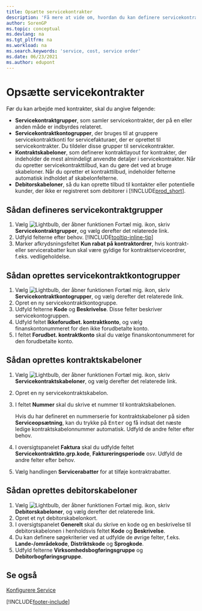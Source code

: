 ```yaml
---
title: Opsætte servicekontrakter
description: 'Få mere at vide om, hvordan du kan definere servicekontrakter med nødvendige forudsætninger, herunder servicekontraktgrupper, kontraktskabeloner og kundeskabeloner.'
author: SorenGP
ms.topic: conceptual
ms.devlang: na
ms.tgt_pltfrm: na
ms.workload: na
ms.search.keywords: 'service, cost, service order'
ms.date: 06/23/2021
ms.author: edupont
---
```


# <a name="set-up-service-contracts" />Opsætte servicekontrakter
Før du kan arbejde med kontrakter, skal du angive følgende: 

* **Servicekontraktgrupper**, som samler servicekontrakter, der på en eller anden måde er indbyrdes relateret.
* **Servicekontraktkontogrupper**, der bruges til at gruppere servicekontraktkonti for servicefakturaer, der er oprettet til servicekontrakter. Du tildeler disse grupper til servicekontrakter.  
* **Kontraktskabeloner**, som definerer kontraktlayout for kontrakter, der indeholder de mest almindeligt anvendte detaljer i servicekontrakter. Når du opretter servicekontrakttilbud, kan du gøre det ved at bruge skabeloner. Når du opretter et kontrakttilbud, indeholder felterne automatisk indholdet af skabelonfelterne.
* **Debitorskabeloner**, så du kan oprette tilbud til kontakter eller potentielle kunder, der ikke er registreret som debitorer i [!INCLUDE[prod_short](includes/prod_short.md)].  

## <a name="to-set-up-a-service-contract-group" />Sådan defineres servicekontraktgrupper
1. Vælg ![Lightbulb, der åbner funktionen Fortæl mig.](media/ui-search/search_small.png "Fortæl mig, hvad du vil foretage dig") ikon, skriv **Servicekontraktgrupper**, og vælg derefter det relaterede link.  
2. Udfyld felterne efter behov. [!INCLUDE[tooltip-inline-tip](includes/tooltip-inline-tip_md.md)]
3. Marker afkrydsningsfeltet **Kun rabat på kontraktordrer**, hvis kontrakt- eller servicerabatter kun skal være gyldige for kontraktserviceordrer, f.eks. vedligeholdelse.  

## <a name="to-set-up-a-service-contract-account-group" />Sådan oprettes servicekontraktkontogrupper
1. Vælg ![Lightbulb, der åbner funktionen Fortæl mig.](media/ui-search/search_small.png "Fortæl mig, hvad du vil foretage dig") ikon, skriv **Servicekontraktkontogrupper**, og vælg derefter det relaterede link.  
2. Opret en ny servicekontraktkontogruppe.   
3. Udfyld felterne **Kode** og **Beskrivelse**. Disse felter beskriver servicekontogruppen.  
4. Udfyld feltet **Ikkeforudbet. kontraktkonto**, og vælg finanskontonummeret for den ikke forudbetalte konto.  
5. I feltet **Forudbet. kontraktkonto** skal du vælge finanskontonummeret for den forudbetalte konto.  

## <a name="to-set-up-a-contract-template" />Sådan oprettes kontraktskabeloner
1. Vælg ![Lightbulb, der åbner funktionen Fortæl mig.](media/ui-search/search_small.png "Fortæl mig, hvad du vil foretage dig") ikon, skriv **Servicekontraktskabeloner**, og vælg derefter det relaterede link.  
2. Opret en ny servicekontraktskabelon.  
3. I feltet **Nummer** skal du skrive et nummer til kontraktskabelonen.  
  
     Hvis du har defineret en nummerserie for kontraktskabeloner på siden **Serviceopsætning**, kan du trykke på <kbd>Enter</kbd> og få indsat det næste ledige kontraktskabelonnummer automatisk. Udfyld de andre felter efter behov.  
  
4. I oversigtspanelet **Faktura** skal du udfylde feltet **Servicekontraktkto.grp.kode**, **Faktureringsperiode** osv. Udfyld de andre felter efter behov.  
5. Vælg handlingen **Servicerabatter** for at tilføje kontraktrabatter.  

## <a name="to-set-up-a-customer-template" />Sådan oprettes debitorskabeloner
1. Vælg ![Lightbulb, der åbner funktionen Fortæl mig.](media/ui-search/search_small.png "Fortæl mig, hvad du vil foretage dig") ikon, skriv **Debitorskabeloner**, og vælg derefter det relaterede link.  
2. Opret et nyt debitorskabelonkort.  
3. I oversigtspanelet **Generelt** skal du skrive en kode og en beskrivelse til debitorskabelonen i henholdsvis feltet **Kode** og **Beskrivelse**. 
4. Du kan definere søgekriterier ved at udfylde de øvrige felter, f.eks. **Lande-/områdekode**, **Distriktskode** og **Sprogkode**.  
5. Udfyld felterne **Virksomhedsbogføringsgruppe** og **Debitorbogføringsgruppe**.  

## <a name="see-also" />Se også
[Konfigurere Service](service-setup-service.md)

[!INCLUDE[footer-include](includes/footer-banner.md)]

